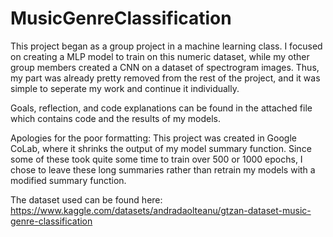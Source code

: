 # MusicGenreClassification

This project began as a group project in a machine learning class. I focused on creating a MLP model to train on this numeric dataset, while my other group members created a CNN on a dataset of spectrogram images. Thus, my part was already pretty removed from the rest of the project, and it was simple to seperate my work and continue it individually. 

Goals, reflection, and code explanations can be found in the attached file which contains code and the results of my models. 

Apologies for the poor formatting: This project was created in Google CoLab, where it shrinks the output of my model summary function. Since some of these took quite some time to train over 500 or 1000 epochs, I chose to leave these long summaries rather than retrain my models with a modified summary function.

The dataset used can be found here: https://www.kaggle.com/datasets/andradaolteanu/gtzan-dataset-music-genre-classification
